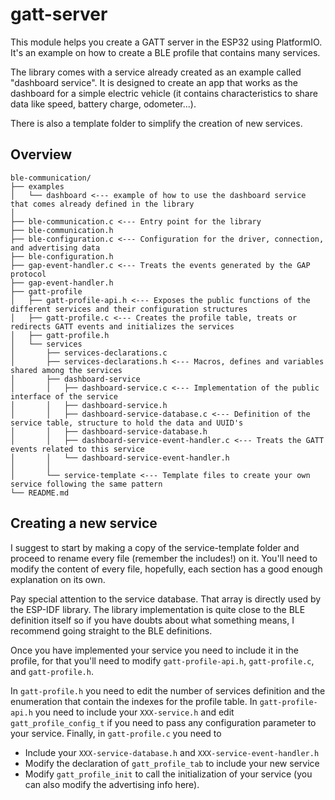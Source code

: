 gatt-server
===========

This module helps you create a GATT server in the ESP32 using PlatformIO. It's an example on how to create a BLE profile that contains many services.

The library comes with a service already created as an example called "dashboard service". It is designed to create an app that works as the dashboard for a simple electric vehicle (it contains characteristics to share data like speed, battery charge, odometer...).

There is also a template folder to simplify the creation of new services.




Overview
--------

```
ble-communication/
├── examples
│   └── dashboard <--- example of how to use the dashboard service that comes already defined in the library
│
├── ble-communication.c <--- Entry point for the library
├── ble-communication.h
├── ble-configuration.c <--- Configuration for the driver, connection, and advertising data
├── ble-configuration.h
├── gap-event-handler.c <--- Treats the events generated by the GAP protocol
├── gap-event-handler.h
├── gatt-profile
│   ├── gatt-profile-api.h <--- Exposes the public functions of the different services and their configuration structures
│   ├── gatt-profile.c <--- Creates the profile table, treats or redirects GATT events and initializes the services
│   ├── gatt-profile.h
│   └── services
│       ├── services-declarations.c 
│       ├── services-declarations.h <--- Macros, defines and variables shared among the services
│       ├── dashboard-service
│       │   ├── dashboard-service.c <--- Implementation of the public interface of the service
│       │   ├── dashboard-service.h 
│       │   ├── dashboard-service-database.c <--- Definition of the service table, structure to hold the data and UUID's
│       │   ├── dashboard-service-database.h 
│       │   ├── dashboard-service-event-handler.c <--- Treats the GATT events related to this service
│       │   └── dashboard-service-event-handler.h
│       │
│       └── service-template <--- Template files to create your own service following the same pattern
└── README.md

```


Creating a new service
----------------------
I suggest to start by making a copy of the service-template folder and proceed to rename every file (remember the includes!) on it. You'll need to modify the content of every file, hopefully, each section has a good enough explanation on its own.

Pay special attention to the service database. That array is directly used by the ESP-IDF library. The library implementation is quite close to the BLE definition itself so if you have doubts about what something means, I recommend going straight to the BLE definitions.

Once you have implemented your service you need to include it in the profile, for that you'll need to modify `gatt-profile-api.h`, `gatt-profile.c`, and `gatt-profile.h`. 

In `gatt-profile.h` you need to edit the number of services definition and the enumeration that contain the indexes for the profile table.
In `gatt-profile-api.h` you need to include your `XXX-service.h` and edit `gatt_profile_config_t` if you need to pass any configuration parameter to your service.
Finally, in `gatt-profile.c` you need to 
 - Include your `XXX-service-database.h` and `XXX-service-event-handler.h`
 - Modify the declaration of `gatt_profile_tab` to include your new service
 - Modify `gatt_profile_init` to call the initialization of your service (you can also modify the advertising info here).

